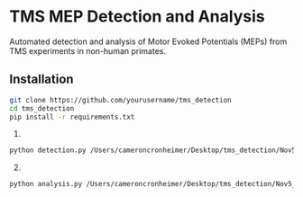 # TMS MEP Detection and Analysis

Automated detection and analysis of Motor Evoked Potentials (MEPs) from TMS experiments in non-human primates.

## Installation

```bash
git clone https://github.com/yourusername/tms_detection
cd tms_detection
pip install -r requirements.txt
```

1.
```bash
python detection.py /Users/cameroncronheimer/Desktop/tms_detection/Nov5_Olive
```
2. 
```bash
python analysis.py /Users/cameroncronheimer/Desktop/tms_detection/Nov5_Olive
```

